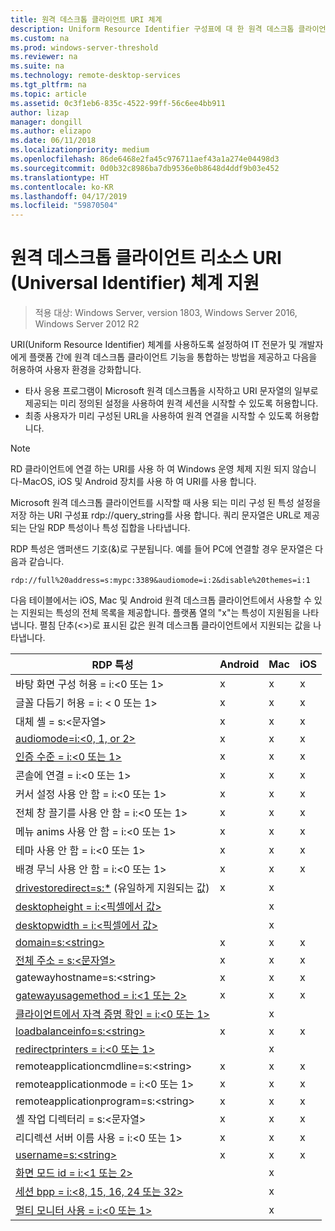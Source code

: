 ```yaml
---
title: 원격 데스크톱 클라이언트 URI 체계
description: Uniform Resource Identifier 구성표에 대 한 원격 데스크톱 클라이언트에 대해 알아봅니다
ms.custom: na
ms.prod: windows-server-threshold
ms.reviewer: na
ms.suite: na
ms.technology: remote-desktop-services
ms.tgt_pltfrm: na
ms.topic: article
ms.assetid: 0c3f1eb6-835c-4522-99ff-56c6ee4bb911
author: lizap
manager: dongill
ms.author: elizapo
ms.date: 06/11/2018
ms.localizationpriority: medium
ms.openlocfilehash: 86de6468e2fa45c976711aef43a1a274e04498d3
ms.sourcegitcommit: 0d0b32c8986ba7db9536e0b8648d4ddf9b03e452
ms.translationtype: HT
ms.contentlocale: ko-KR
ms.lasthandoff: 04/17/2019
ms.locfileid: "59870504"
---
```

# <a name="remote-desktop-client-universal-resource-identifier-uri-scheme-support"></a>원격 데스크톱 클라이언트 리소스 URI (Universal Identifier) 체계 지원

>적용 대상: Windows Server, version 1803, Windows Server 2016, Windows Server 2012 R2

URI(Uniform Resource Identifier) 체계를 사용하도록 설정하여 IT 전문가 및 개발자에게 플랫폼 간에 원격 데스크톱 클라이언트 기능을 통합하는 방법을 제공하고 다음을 허용하여 사용자 환경을 강화합니다. 

- 타사 응용 프로그램이 Microsoft 원격 데스크톱을 시작하고 URI 문자열의 일부로 제공되는 미리 정의된 설정을 사용하여 원격 세션을 시작할 수 있도록 허용합니다.
- 최종 사용자가 미리 구성된 URL을 사용하여 원격 연결을 시작할 수 있도록 허용합니다.

>[!NOTE]
> RD 클라이언트에 연결 하는 URI를 사용 하 여 Windows 운영 체제 지원 되지 않습니다-MacOS, iOS 및 Android 장치를 사용 하 여 URI를 사용 합니다.

Microsoft 원격 데스크톱 클라이언트를 시작할 때 사용 되는 미리 구성 된 특성 설정을 저장 하는 URI 구성표 rdp://query_string를 사용 합니다. 쿼리 문자열은 URL로 제공되는 단일 RDP 특성이나 특성 집합을 나타냅니다. 

RDP 특성은 앰퍼샌드 기호(&)로 구분됩니다. 예를 들어 PC에 연결할 경우 문자열은 다음과 같습니다.

```
rdp://full%20address=s:mypc:3389&audiomode=i:2&disable%20themes=i:1
```

다음 테이블에서는 iOS, Mac 및 Android 원격 데스크톱 클라이언트에서 사용할 수 있는 지원되는 특성의 전체 목록을 제공합니다. 플랫폼 열의 "x"는 특성이 지원됨을 나타냅니다. 펼침 단추(<>)로 표시된 값은 원격 데스크톱 클라이언트에서 지원되는 값을 나타냅니다.

| **RDP 특성**                                           | **Android** | **Mac** | **iOS** |
|---------------------------------------------------------|---------|-----|-----|
| 바탕 화면 구성 허용 = i:&lt;0 또는 1&gt;                    | x       | x   | x   |
| 글꼴 다듬기 허용 = i: < 0 또는 1&gt;                         | x       | x   | x   |
| 대체 셸 = s:&lt;문자열&gt;                              | x       | x   | x   |
| [audiomode=i:&lt;0, 1, or 2&gt;](https://technet.microsoft.com/library/ff393707.aspx)                                | x       | x   | x   |
| [인증 수준 = i:&lt;0 또는 1&gt;](https://technet.microsoft.com/library/ff393709.aspx)                         | x       | x   | x   |
| 콘솔에 연결 = i:&lt;0 또는 1&gt;                           | x       | x   | x   |
| 커서 설정 사용 안 함 = i:&lt;0 또는 1&gt;                      | x       | x   | x   |
| 전체 창 끌기를 사용 안 함 = i:&lt;0 또는 1&gt;                     | x       | x   | x   |
| 메뉴 anims 사용 안 함 = i:&lt;0 또는 1&gt;                           | x       | x   | x   |
| 테마 사용 안 함 = i:&lt;0 또는 1&gt;                               | x       | x   | x   |
| 배경 무늬 사용 안 함 = i:&lt;0 또는 1&gt;                            | x       | x   | x   |
| [drivestoredirect=s:*](https://technet.microsoft.com/library/ff393728(v=ws.10).aspx) (유일하게 지원되는 값) | x       | x   |     |
| [desktopheight = i:&lt;픽셀에서 값&gt;](https://technet.microsoft.com/library/ff393702.aspx)                       |         | x   |     |
| [desktopwidth = i:&lt;픽셀에서 값&gt;](https://technet.microsoft.com/library/ff393697.aspx)                        |         | x   |     |
| [domain=s:&lt;string&gt;](https://technet.microsoft.com/library/ff393673.aspx)                           | x | x | x |
| [전체 주소 = s:&lt;문자열&gt;](https://technet.microsoft.com/library/ff393661.aspx)                     | x | x | x |
| gatewayhostname=s:&lt;string&gt;                  | x | x | x |
| [gatewayusagemethod = i:&lt;1 또는 2&gt;](https://msdn.microsoft.com/aa381329.aspx)               | x | x | x |
| [클라이언트에서 자격 증명 확인 = i:&lt;0 또는 1&gt;](https://technet.microsoft.com/library/ff393660(v=ws.10).aspx) |   | x |   |
| [loadbalanceinfo=s:&lt;string&gt;](https://technet.microsoft.com/library/ff393684.aspx)                  | x | x | x |
| [redirectprinters = i:&lt;0 또는 1&gt;](https://technet.microsoft.com/library/ff393671(v=ws.10).aspx)                 |   | x |   |
| remoteapplicationcmdline=s:&lt;string&gt;         | x | x | x |
| remoteapplicationmode = i:&lt;0 또는 1&gt;            | x | x | x |
| remoteapplicationprogram=s:&lt;string&gt;         | x | x | x |
| 셸 작업 디렉터리 = s:&lt;문자열&gt;          | x | x | x |
| 리디렉션 서버 이름 사용 = i:&lt;0 또는 1&gt;      | x | x | x |
| [username=s:&lt;string&gt;](https://technet.microsoft.com/library/ff393678.aspx)                         | x | x | x |
| [화면 모드 id = i:&lt;1 또는 2&gt;](https://technet.microsoft.com/library/ff393692.aspx)                   |   | x |   |
| [세션 bpp = i:&lt;8, 15, 16, 24 또는 32&gt;](https://technet.microsoft.com/library/ff393680.aspx)        |   | x |   |
| [멀티 모니터 사용 = i:&lt;0 또는 1&gt;](https://technet.microsoft.com/library/ff393695(v=ws.10).aspx)          |   | x |   |